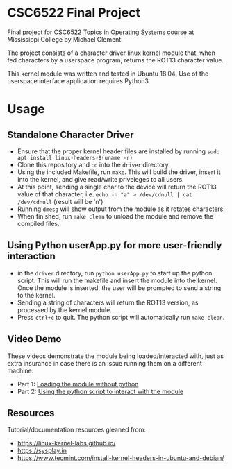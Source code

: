# CSC6522 Final Project

Final project for CSC6522 Topics in Operating Systems course at
Mississippi College by Michael Clement.

The project consists of a character driver linux kernel module that,
when fed characters by a userspace program, returns the ROT13 character
value.

This kernel module was written and tested in Ubuntu 18.04. Use of the userspace
interface application requires Python3.

# Usage
## Standalone Character Driver
- Ensure that the proper kernel header files are installed by running
`sudo apt install linux-headers-$(uname -r)` 
- Clone this repository and `cd` into the `driver` directory 
- Using the included Makefile, run `make`. This will build the
  driver, insert it into the kernel, and give read/write priveleges
  to all users.
- At this point, sending a single char to the device will return the ROT13
  value of that character, i.e. `echo -n "a" > /dev/cdnull | cat /dev/cdnull` 
  (result will be 'n')
- Running `dmesg` will show output from the module as it rotates characters.
- When finished, run `make clean` to unload the module and remove the compiled
  files.

## Using Python userApp.py for more user-friendly interaction 
- in the `driver` directory, run `python userApp.py` to start up the python
  script. This will run the makefile and insert the module into the kernel.
  Once the module is inserted, the user will be prompted to send a string to
  the kernel.
- Sending a string of characters will return the ROT13 version, as processed
  by the kernel module.
- Press `ctrl+c` to quit. The python script will automatically run `make
clean`.

## Video Demo
These videos demonstrate the module being loaded/interacted with, just
as extra insurance in case there is an issue running them on a different
machine.

- Part 1: [Loading the module without python](https://youtu.be/lXsfKwv59wI)
- Part 2: [Using the python script to interact with the module](https://youtu.be/Ghdz-IRwBS8)

## Resources
Tutorial/documentation resources gleaned from:
- https://linux-kernel-labs.github.io/
- https://sysplay.in
- https://www.tecmint.com/install-kernel-headers-in-ubuntu-and-debian/
